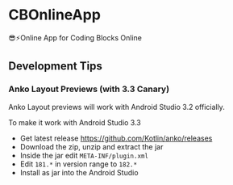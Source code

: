 # CBOnlineApp
😎⚡️Online App for Coding Blocks Online

## Development Tips

### Anko Layout Previews (with 3.3 Canary)
Anko Layout previews will work with Android Studio 3.2 officially.

To make it work with Android Studio 3.3

 - Get latest release https://github.com/Kotlin/anko/releases
 - Download the zip, unzip and extract the jar
 - Inside the jar edit `META-INF/plugin.xml`
 - Edit `181.*` in version range to `182.*`
 - Install as jar into the Android Studio

